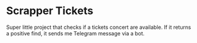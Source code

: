 # Scrapper Tickets

Super little project that checks if a tickets concert are available. If it returns a positive find, it sends me Telegram message via a bot.
